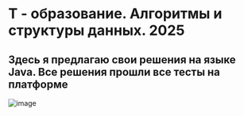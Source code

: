 ﻿# Т - образование. Алгоритмы и структуры данных. 2025
## Здесь я предлагаю свои решения на языке Java. Все решения прошли все тесты на платформе
![image](https://github.com/user-attachments/assets/65e81094-d2da-405f-80fc-0e86c9a24342)

